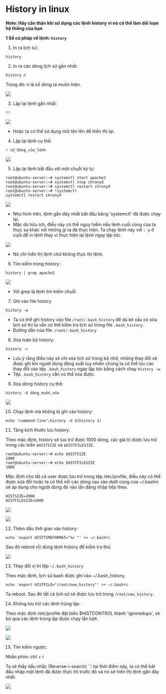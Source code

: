 # History in linux

**Note: Hãy cẩn thận khi sử dụng các lệnh history vì nó có thể làm dối loạn hệ thống của bạn**

**1 Số cú pháp về lệnh: ``history``**

1. In ra lịch sử:
```
history
```

2. In ra các dòng lịch sử gần nhất:
```
history n
```
Trong đó: n là số dòng ta muốn hiện.

![](https://i.imgur.com/HwOqbzj.png)

3. Lặp lại lệnh gần nhất:
```
!!
```

![](https://i.imgur.com/WZOjiIi.png)

- Hoặc ta có thể sử dụng mũi tên lên để hiển thị lại.

4. Lặp lại lệnh cụ thể:
```
! số_dòng_của_lệnh
```

![](https://i.imgur.com/jT7RzBo.png)

5. Lặp lại lệnh bắt đầu với một chuỗi ký tự:
```
root@ubuntu-server:~# systemctl start apache2
root@ubuntu-server:~# systemctl stop chronyd
root@ubuntu-server:~# systemctl restart chronyd
root@ubuntu-server:~# !systemctl
systemctl restart chronyd
```

![](https://i.imgur.com/wOUyAAl.png)

- Như hình trên, lệnh gần đây nhất bắt đầu bằng 'systemctl' đã được chạy lại.
- Mặc dù hữu ích, điều này có thể nguy hiểm nếu lệnh cuối cùng của ta thực sự khác với những gì ta đã thực hiện. Ta chạy lệnh này với ``: p`` ở cuối để in lệnh thay vì thực hiện lại lệnh ngay lập tức.

![](https://i.imgur.com/Cr1rRxL.png)
- Nó chỉ hiển thị lệnh chứ không thực thi lệnh.

6. Tìm kiếm trong history:
```
history | grep apache2
```

![](https://i.imgur.com/LRFFZew.png)

- Với grep là lệnh tìm kiếm chuỗi

7. Ghi vào file history
```
history -w
```

- Ta có thể ghi history vào file ``/root/.bash_history`` để dù kẻ xấu có xóa lịch sử thì ta vẫn có thể kiểm tra lịch sử trong file ``.bash_history``.
- Đường dẫn của file: ``/root/.bash_history``

8. Xóa toàn bộ history:
```
history -c
```

- Lưu ý rằng điều này sẽ chỉ xóa lịch sử trong bộ nhớ, những thay đổi sẽ được ghi khi người dùng đăng xuất tuy nhiên chúng ta có thể lưu các thay đổi vào tệp ``.bash_history`` ngay lập tức bằng cách chạy ``history -w``.
- Tệp ``.bash_history`` vẫn có thể xóa được.

9. Xóa dòng history cụ thể:
```
history -d dòng_muốn_xóa
```

![](https://i.imgur.com/xfN3OXg.png)

10. Chạy lệnh mà không bị ghi vào history:
```
echo "command-line";history -d $(history 1)
```

11. Tăng kích thước lưu history:

Theo mặc định, history sẽ lưu trữ được 1000 dòng, các giá trị được lưu trữ trong các biến ``$HISTSIZE`` và ``$HISTFILESIZE``.

```
root@ubuntu-server:~# echo $HISTSIZE
1000
root@ubuntu-server:~# echo $HISTFILESIZE
1000
```

Mặc định cho tất cả user được lưu trữ trong tệp /etc/profile, điều này có thể được sửa đổi hoặc ta có thể nối các dòng sau vào dưới cùng của ~/.bashrc sẽ áp dụng cho người dùng đó vào lần đăng nhập tiếp theo.

```
HISTSIZE=2000
HISTFILESIZE=2000
```

![](https://i.imgur.com/yXdALZF.png)

![](https://i.imgur.com/P4tufMW.png)

12. Thêm dấu thời gian vào history:
```
echo 'export HISTTIMEFORMAT="%c "' >> ~/.bashrc
```

Sau đó reboot rồi dùng lệnh history để kiểm tra thử.

![](https://i.imgur.com/uRvQe3U.png)

13. Thay đổi vị trí tệp ``~/.bash_history``

Theo mặc định, lịch sử bash được ghi vào ~/.bash_history,

```
echo 'export HISTFILE="/root/new_history"' >> ~/.bashrc
```

Ta reboot. Sau đó tất cả lịch sử sẽ được lưu trữ trong ``/root/new_history``.

14. Không lưu trữ các lệnh trùng lặp:

Theo mặc định /etc/profile đặt biến $HISTCONTROL thành 'ignoredups', sẽ bỏ qua các lệnh trùng lặp được chạy lần lượt.

![](https://i.imgur.com/pUOCHCA.png)

![](https://i.imgur.com/2Qvw6ZD.png)

15. Tìm kiếm ngược:

Nhấn phím: ctrl + r


Ta sẽ thấy dấu nhắc (Reverse-i-search) `': tại thời điểm này, ta có thể bắt đầu nhập một lệnh đã được thực thi trước đó và nó sẽ hiển thị lệnh gần đây nhất.

![](https://i.imgur.com/8qzkm3C.png)